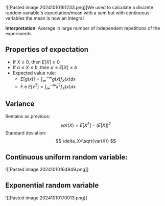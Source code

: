 
![[Pasted image 20241010161233.png]]We used to calculate a discrete random variable's expectation/mean with a sum but with continuous variables the mean is now an integral

**Interpretation**: Average in large number of independent repetitions of the experiments

## Properties of expectation
 - If $X \geq 0$, then $E[X] \geq 0$
 - If $a \leq X \leq b$, then $a \leq E[X] \leq b$ 
 - Expected value rule:
	 - $E[g(x)] = \int_\infty^{-\infty}g(x)f_X(x)dx$ 
	 - F.e  $E[x^2] = \int_\infty^{-\infty}x^2f_X(x)dx$ 

## Variance
Remains as previous:
$$
var(X)=E[X^2]-(E[X])^2
$$
Standard deviation:
$$
\delta_X=\sqrt{var(X)}
$$
## Continuous uniform random variable:
![[Pasted image 20241010164949.png]]

## Exponential random variable
![[Pasted image 20241010170013.png]]